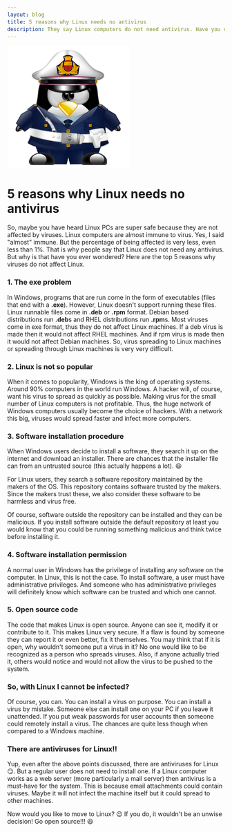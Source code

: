 ```yaml
---
layout: blog
title: 5 reasons why Linux needs no antivirus
description: They say Linux computers do not need antivirus. Have you ever wondered why? Read on to know the truth.
---
```


<img class="pic" alt="Jekyll logo" src="/img/blog/linuxVirusProtected.png">

# 5 reasons why Linux needs no antivirus

So, maybe you have heard Linux PCs are super safe because they are not affected by viruses. Linux computers are almost immune to virus. Yes, I said "almost" immune. But the percentage of being affected is very less, even less than 1%. That is why people say that Linux does not need any antivirus. But why is that have you ever wondered? Here are the top 5 reasons why viruses do not affect Linux.

### 1. The exe problem

In Windows, programs that are run come in the form of executables (files that end with a **.exe**). However, Linux doesn't support running these files. Linux runnable files come in **.deb** or **.rpm** format. Debian based distributions run **.deb**s and RHEL distributions run **.rpm**s. Most viruses come in exe format, thus they do not affect Linux machines. If a deb virus is made then it would not affect RHEL machines. And if rpm virus is made then it would not affect Debian machines. So, virus spreading to Linux machines or spreading through Linux machines is very very difficult. 

### 2. Linux is not so popular

When it comes to popularity, Windows is the king of operating systems. Around 90% computers in the world run Windows. A hacker will, of course, want his virus to spread as quickly as possible. Making virus for the small number of Linux computers is not profitable. Thus, the huge network of Windows computers usually become the choice of hackers. With a network this big, viruses would spread faster and infect more computers.

### 3. Software installation procedure

When Windows users decide to install a software, they search it up on the internet and download an installer. There are chances that the installer file can from an untrusted source (this actually happens a lot). :laughing: 

For Linux users, they search a software repository maintained by the makers of the OS. This repository contains software trusted by the makers. Since the makers trust these, we also consider these software to be harmless and virus free.

Of course, software outside the repository can be installed and they can be malicious. If you install software outside the default repository at least you would know that you could be running something malicious and think twice before installing it.

### 4. Software installation permission

A normal user in Windows has the privilege of installing any software on the computer. In Linux, this is not the case. To install software, a user must have administrative privileges. And someone who has administrative privileges will definitely know which software can be trusted and which one cannot.

### 5. Open source code

The code that makes Linux is open source. Anyone can see it, modify it or contribute to it. This makes Linux very secure. If a flaw is found by someone they can report it or even better, fix it themselves. You may think that if it is open, why wouldn't someone put a virus in it? No one would like to be recognized as a person who spreads viruses. Also, if anyone actually tried it, others would notice and would not allow the virus to be pushed to the system.

### So, with Linux I cannot be infected?

Of course, you can. You can install a virus on purpose. You can install a virus by mistake. Someone else can install one on your PC if you leave it unattended. If you put weak passwords for user accounts then someone could remotely install a virus. The chances are quite less though when compared to a Windows machine.

###  There are antiviruses for Linux!!

Yup, even after the above points discussed, there are antiviruses for Linux  :smirk:. But a regular user does not need to install one. If a Linux computer works as a web server (more particularly a mail server) then antivirus is a must-have for the system. This is because email attachments could contain viruses. Maybe it will not infect the machine itself but it could spread to other machines.

Now would you like to move to Linux? :wink: If you do, it wouldn't be an unwise decision! Go open source!!! :smiley:



